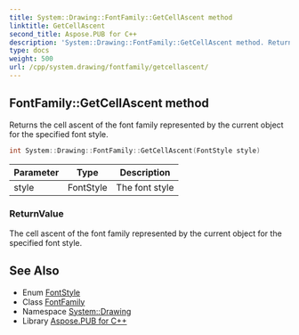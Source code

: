 ```yaml
---
title: System::Drawing::FontFamily::GetCellAscent method
linktitle: GetCellAscent
second_title: Aspose.PUB for C++
description: 'System::Drawing::FontFamily::GetCellAscent method. Returns the cell ascent of the font family represented by the current object for the specified font style in C++.'
type: docs
weight: 500
url: /cpp/system.drawing/fontfamily/getcellascent/
---
```

## FontFamily::GetCellAscent method


Returns the cell ascent of the font family represented by the current object for the specified font style.

```cpp
int System::Drawing::FontFamily::GetCellAscent(FontStyle style)
```


| Parameter | Type | Description |
| --- | --- | --- |
| style | FontStyle | The font style |

### ReturnValue

The cell ascent of the font family represented by the current object for the specified font style.

## See Also

* Enum [FontStyle](../../fontstyle/)
* Class [FontFamily](../)
* Namespace [System::Drawing](../../)
* Library [Aspose.PUB for C++](../../../)
